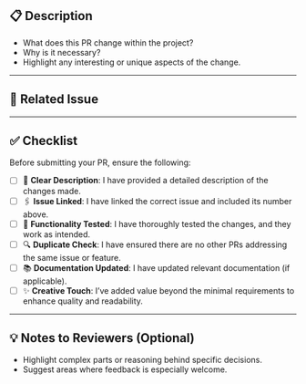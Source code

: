<!-- 🌟 Thank you for contributing! Together, we make this project better. -->

## 📋 Description  
<!-- Provide a concise yet clear summary of what this PR changes or adds. -->  
- What does this PR change within the project?  
- Why is it necessary?  
- Highlight any interesting or unique aspects of the change.  

---

## 🔗 Related Issue  
<!-- Link the issue this PR addresses and include a brief explanation if needed. -->  
<!-- Use keywords like "Closes #", "Fixes #", or "Resolves #" to automatically link and close the issue when this PR is merged. -->
<!-- More details: https://docs.github.com/en/get-started/writing-on-github/working-with-advanced-formatting/using-keywords-in-issues-and-pull-requests -->

---

## ✅ Checklist  
Before submitting your PR, ensure the following:  
- [ ] 📄 **Clear Description**: I have provided a detailed description of the changes made.  
- [ ] 🖇️ **Issue Linked**: I have linked the correct issue and included its number above.  
- [ ] 🚀 **Functionality Tested**: I have thoroughly tested the changes, and they work as intended.  
- [ ] 🔍 **Duplicate Check**: I have ensured there are no other PRs addressing the same issue or feature.  
- [ ] 📚 **Documentation Updated**: I have updated relevant documentation (if applicable).  
- [ ] ✨ **Creative Touch**: I’ve added value beyond the minimal requirements to enhance quality and readability.  

---

## 💡 Notes to Reviewers (Optional)  
<!-- Add any additional context, insights, or areas for reviewers to focus on. -->  
- Highlight complex parts or reasoning behind specific decisions.  
- Suggest areas where feedback is especially welcome.  
